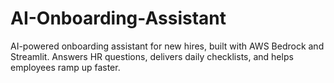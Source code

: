 # AI-Onboarding-Assistant
AI-powered onboarding assistant for new hires, built with AWS Bedrock and Streamlit. Answers HR questions, delivers daily checklists, and helps employees ramp up faster.
